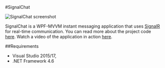 #SignalChat

![SignalChat screenshot](https://www.codeproject.com/KB/WPF/1181555/Screenshot_1.png)

SignalChat is a WPF-MVVM instant messaging application that uses [SignalR](https://docs.microsoft.com/en-us/aspnet/signalr/overview/getting-started/introduction-to-signalr) for real-time communication. You can read more about the project code [here](https://www.codeproject.com/Articles/1181555/SignalChat-WPF-SignalR-Chat-Application). Watch a video of the application in action [here](https://youtu.be/R1GwfuQLIRM).

##Requirements
- Visual Studio 2015/17,
- .NET Framework 4.6
